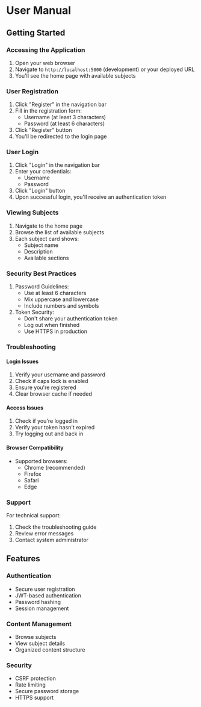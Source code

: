 ﻿# User Manual

## Getting Started

### Accessing the Application
1. Open your web browser
2. Navigate to `http://localhost:5000` (development) or your deployed URL
3. You'll see the home page with available subjects

### User Registration
1. Click "Register" in the navigation bar
2. Fill in the registration form:
   - Username (at least 3 characters)
   - Password (at least 6 characters)
3. Click "Register" button
4. You'll be redirected to the login page

### User Login
1. Click "Login" in the navigation bar
2. Enter your credentials:
   - Username
   - Password
3. Click "Login" button
4. Upon successful login, you'll receive an authentication token

### Viewing Subjects
1. Navigate to the home page
2. Browse the list of available subjects
3. Each subject card shows:
   - Subject name
   - Description
   - Available sections

### Security Best Practices
1. Password Guidelines:
   - Use at least 6 characters
   - Mix uppercase and lowercase
   - Include numbers and symbols
2. Token Security:
   - Don't share your authentication token
   - Log out when finished
   - Use HTTPS in production

### Troubleshooting

#### Login Issues
1. Verify your username and password
2. Check if caps lock is enabled
3. Ensure you're registered
4. Clear browser cache if needed

#### Access Issues
1. Check if you're logged in
2. Verify your token hasn't expired
3. Try logging out and back in

#### Browser Compatibility
- Supported browsers:
  - Chrome (recommended)
  - Firefox
  - Safari
  - Edge

### Support
For technical support:
1. Check the troubleshooting guide
2. Review error messages
3. Contact system administrator

## Features

### Authentication
- Secure user registration
- JWT-based authentication
- Password hashing
- Session management

### Content Management
- Browse subjects
- View subject details
- Organized content structure

### Security
- CSRF protection
- Rate limiting
- Secure password storage
- HTTPS support
